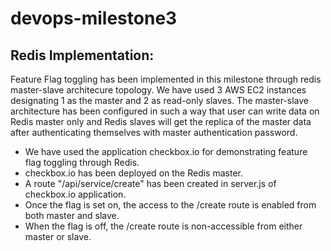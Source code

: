 # devops-milestone3


## Redis Implementation:

Feature Flag toggling has been implemented in this milestone through redis master-slave architecure topology. We have used 3 AWS EC2 instances designating 1 as the master and 2 as read-only slaves. The master-slave architecture has been configured in such a way that user can write data on Redis master only and Redis slaves will get the replica of the master data after authenticating themselves with master authentication password.

- We have used the application checkbox.io for demonstrating feature flag toggling through Redis.
- checkbox.io has been deployed on the Redis master.
- A route "/api/service/create" has been created in server.js of checkbox.io application.
- Once the flag is set on, the access to the /create route is enabled from both master and slave.
- When the flag is off, the /create route is non-accessible from either master or slave.


